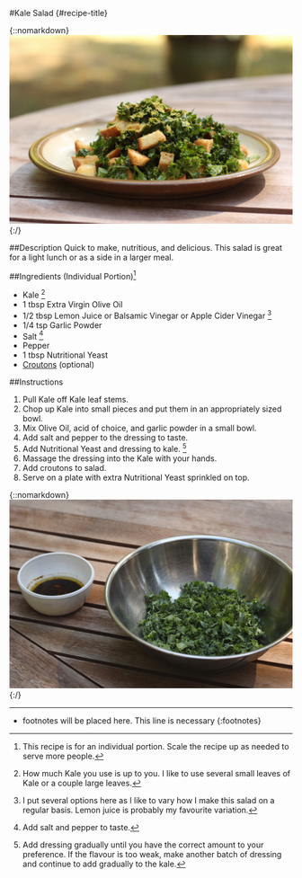 #Kale Salad {#recipe-title}

<div markdown=1 class="image-and-text">

{::nomarkdown} 
<img src="images/recipe-images/kale-salad.JPG" class="image" alt="Kale Salad">
{:/}

<div markdown=1 class="text">

##Description
Quick to make, nutritious, and delicious. This salad is great for a light lunch or as a side in a larger meal.

##Ingredients (Individual Portion)[^1]
- Kale [^2]
- 1 tbsp Extra Virgin Olive Oil
- 1/2 tbsp Lemon Juice or Balsamic Vinegar or Apple Cider Vinegar [^3]
- 1/4 tsp Garlic Powder
- Salt [^4]
- Pepper
- 1 tbsp Nutritional Yeast
- <a href="croutons.md.html" target="_blank">Croutons</a> (optional)

##Instructions
1. Pull Kale off Kale leaf stems.
2. Chop up Kale into small pieces and put them in an appropriately sized bowl.
3. Mix Olive Oil, acid of choice, and garlic powder in a small bowl.
4. Add salt and pepper to the dressing to taste.
5. Add Nutritional Yeast and dressing to kale. [^5]
6. Massage the dressing into the Kale with your hands. 
7. Add croutons to salad.
8. Serve on a plate with extra Nutritional Yeast sprinkled on top. 

{::nomarkdown} 
<img src="images/recipe-images/kale-dressing.JPG" class="image-in-recipe" alt="Kale and dressing ready to be combined">
{:/}

***

[^1]: This recipe is for an individual portion. Scale the recipe up as needed to serve more people.

[^2]: How much Kale you use is up to you. I like to use several small leaves of Kale or a couple large leaves. 

[^3]: I put several options here as I like to vary how I make this salad on a regular basis. Lemon juice is probably my favourite variation. 

[^4]: Add salt and pepper to taste. 

[^5]: Add dressing gradually until you have the correct amount to your preference. If the flavour is too weak, make another batch of dressing and continue to add gradually to the kale. 

* footnotes will be placed here. This line is necessary
{:footnotes}


</div>

</div>